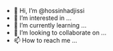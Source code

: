 - 👋 Hi, I’m @hossinhadjissi
- 👀 I’m interested in ...
- 🌱 I’m currently learning ...
- 💞️ I’m looking to collaborate on ...
- 📫 How to reach me ...

<!---
hossinhadjissi/hossinhadjissi is a ✨ special ✨ repository because its `README.md` (this file) appears on your GitHub profile.
You can click the Preview link to take a look at your changes.
--->
